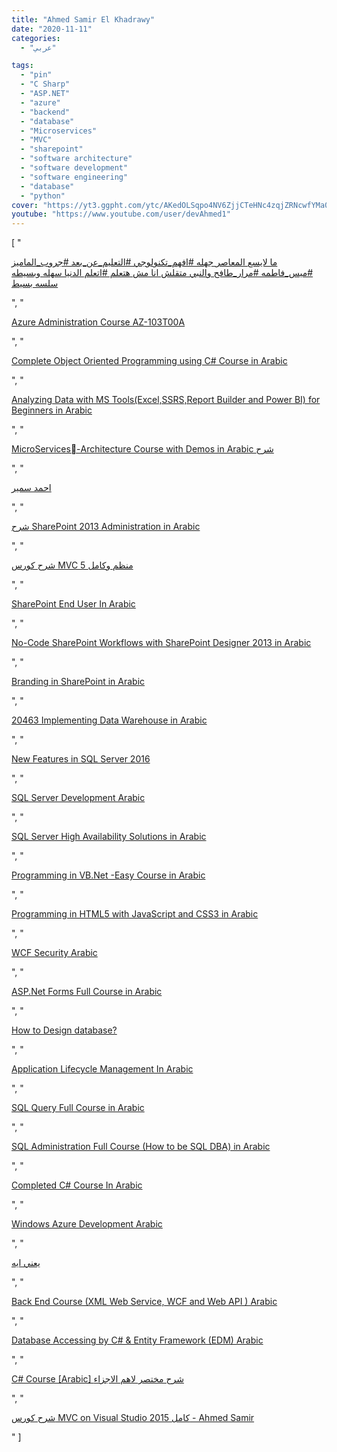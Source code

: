 ```yaml
---
title: "Ahmed Samir El Khadrawy"
date: "2020-11-11"
categories:
  - "عربي"

tags:
  - "pin"
  - "C Sharp"
  - "ASP.NET"
  - "azure"
  - "backend"
  - "database"
  - "Microservices"
  - "MVC"
  - "sharepoint"
  - "software architecture"
  - "software development"
  - "software engineering"
  - "database"
  - "python"
cover: "https://yt3.ggpht.com/ytc/AKedOLSqpo4NV6ZjjCTeHNc4zqjZRNcwfYMa0OJjobvXCw=s88-c-k-c0x00ffffff-no-rj"
youtube: "https://www.youtube.com/user/devAhmed1"
---
```




[
    "<p><a href='https://www.youtube.com/watch?v=XJwGWyLtHYo&list=PL1565idytjOSZUB7e1AyO1INfS0_e_M_d'>ما لايسع المعاصر جهله #افهم_تكنولوجي #التعليم_عن_بعد #جروب_الماميز #ميس_فاطمه #مرار_طافح والنبي متقلش انا مش هتعلم #اتعلم الدنيا سهله وبسيطه سلسه بسيط</a></p>",
    "<p><a href='https://www.youtube.com/watch?v=75-cWYJqTZY&list=PL1565idytjOSslTm_FRuQjvLVRcVOcg9P'>Azure Administration Course AZ-103T00A</a></p>",
    "<p><a href='https://www.youtube.com/watch?v=fvH4-mTFRFU&list=PL1565idytjORAPMQaZ2YAjtDDdSqDFZvb'>Complete Object Oriented Programming using C# Course in Arabic</a></p>",
    "<p><a href='https://www.youtube.com/watch?v=VvG-orv_tQ8&list=PL1565idytjOTMaEPRCHeK_m85L0_JwRn2'>Analyzing Data with MS Tools(Excel,SSRS,Report Builder and Power BI) for Beginners in Arabic</a></p>",
    "<p><a href='https://www.youtube.com/watch?v=kIgC6mrt-T0&list=PL1565idytjOSyrE-Iso1hg9q0bV_9Ahp5'>MicroServices-ِArchitecture Course with Demos in Arabic شرح</a></p>",
    "<p><a href='https://www.youtube.com/watch?v=9LryrGIQHvs&list=PL1565idytjOSD5Yf9lIbhwLf9AX8eslDg'>احمد سمير</a></p>",
    "<p><a href='https://www.youtube.com/watch?v=di1_7XMhgtw&list=PL1565idytjOQR7DeSWVDKJisPOkNjFEt0'>شرح SharePoint 2013 Administration in Arabic</a></p>",
    "<p><a href='https://www.youtube.com/watch?v=81v7n2rkgUs&list=PL1565idytjOQ6_B8OPlClEt16VbW6qQf4'>شرح كورس MVC 5 منظم وكامل</a></p>",
    "<p><a href='https://www.youtube.com/watch?v=v8th8hjwQdA&list=PL1565idytjOSOUhoiZe2Y8JX4IP9KSaiK'>SharePoint End User In Arabic</a></p>",
    "<p><a href='https://www.youtube.com/watch?v=SHjzHlzPcFg&list=PL1565idytjOTjn9JJXOZy7kbTylPQ-01j'>No-Code SharePoint Workflows with SharePoint Designer 2013 in Arabic</a></p>",
    "<p><a href='https://www.youtube.com/watch?v=9WNiRgFIwjk&list=PL1565idytjOSqaxM2bPNNSb-6KeSfMory'>Branding in SharePoint in Arabic</a></p>",
    "<p><a href='https://www.youtube.com/watch?v=46kHVTeql-E&list=PL1565idytjOTwGN63vZK7lNK6pVXpGo3s'>20463 Implementing Data Warehouse in Arabic</a></p>",
    "<p><a href='https://www.youtube.com/watch?v=5uBwDxD4Dok&list=PL1565idytjOQ-oY8CqZVgWRYuZwAQqJ0s'>New Features in SQL Server 2016</a></p>",
    "<p><a href='https://www.youtube.com/watch?v=FsoQjnu2szQ&list=PL1565idytjOSiAkQh7NollycEw_Je8Vzc'>SQL Server Development Arabic</a></p>",
    "<p><a href='https://www.youtube.com/watch?v=ujd2vhkOhw4&list=PL1565idytjORaZmzpGwJ3HQ08HaD63GkQ'>SQL Server High Availability Solutions in Arabic</a></p>",
    "<p><a href='https://www.youtube.com/watch?v=v_XLLihHMGM&list=PL1565idytjOQZJ5vKeaAAnrkt6P1HgrOg'>Programming in VB.Net -Easy Course in Arabic</a></p>",
    "<p><a href='https://www.youtube.com/watch?v=rohC7VVCSb0&list=PL1565idytjOTV5za3sPNMQfx_6BboYBgK'>Programming in HTML5 with JavaScript and CSS3 in Arabic</a></p>",
    "<p><a href='https://www.youtube.com/watch?v=rDrIyS3LDBo&list=PL1565idytjOTkaRmtqasJD03KdWqv2Z2L'>WCF Security Arabic</a></p>",
    "<p><a href='https://www.youtube.com/watch?v=wqeL9y_VGE8&list=PL1565idytjOSMZegpyzApyM8vFi6e_9lq'>ASP.Net Forms Full Course in Arabic</a></p>",
    "<p><a href='https://www.youtube.com/watch?v=Odx6yrMNRLM&list=PL1565idytjOQFxiGI3xnvzYztfDFd4WM4'>How to Design database?</a></p>",
    "<p><a href='https://www.youtube.com/watch?v=I2TX3EYcKX4&list=PL1565idytjOQSmeoGDtGC9WnIdcnuuYDF'>Application Lifecycle Management In Arabic</a></p>",
    "<p><a href='https://www.youtube.com/watch?v=jjjHwCkwUMQ&list=PL1565idytjOR18Ja9EfWsmPDGrJ9L40cf'>SQL Query Full Course in Arabic</a></p>",
    "<p><a href='https://www.youtube.com/watch?v=ThgwDU4TDus&list=PL1565idytjOSaLkBFEaX_219neP5aO0Yx'>SQL Administration Full Course (How to be SQL DBA) in Arabic</a></p>",
    "<p><a href='https://www.youtube.com/watch?v=nAFaXnG1XJI&list=PL1565idytjOS3lXcVN4iDFmZDWUJaNCfS'>Completed C# Course In Arabic</a></p>",
    "<p><a href='https://www.youtube.com/watch?v=5zWGS9kl-SI&list=PL1565idytjOSHu8s8g9ffNC-Q8xCCzYiF'>Windows Azure Development Arabic</a></p>",
    "<p><a href='https://www.youtube.com/watch?v=8P4sgCV7Eds&list=PL1565idytjOQ_nMzhnPQKeGH0xH1tklRK'>يعني ايه</a></p>",
    "<p><a href='https://www.youtube.com/watch?v=X2ww1he5PLM&list=PL1565idytjOQdTIz2pFyuaJh-gJkIVROi'>Back End Course (XML Web Service, WCF and Web API ) Arabic</a></p>",
    "<p><a href='https://www.youtube.com/watch?v=W49DvBXTFew&list=PL1565idytjOS4zqWv7r-jB7iZDl_metfN'>Database Accessing by C# &  Entity Framework (EDM) Arabic</a></p>",
    "<p><a href='https://www.youtube.com/watch?v=-TLxYtNQVOs&list=PL1565idytjOQ6U_URLl9o9Gvell-a2DIF'>C# Course [Arabic] شرح مختصر لاهم الاجزاء</a></p>",
    "<p><a href='https://www.youtube.com/watch?v=uMl87txC804&list=PL1565idytjOTpSGlHlWusUznJELdDHwID'>شرح كورس MVC on Visual Studio 2015 كامل - Ahmed Samir</a></p>"
]